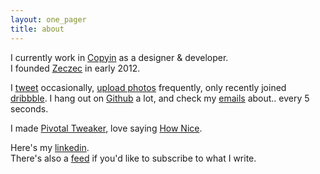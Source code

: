 ```yaml
---
layout: one_pager
title: about
---
```


I currently work in <a href='http://copyin.com' id='copyin' target='_blank' title="We do email for teams, you're more than welcome to sign up.">Copyin</a> as a designer & developer. <br />
I founded <a title="It's a crowdfunding site targeting Taiwanese creatives and backers. I'm a Taiwanese." href='http://zeczec.com' id='zeczec' target='_blank'>Zeczec</a> in early 2012.

I <a href='http://twitter.com/muanchiou' id='twitter' target='_blank'>tweet</a> occasionally, <a href='http://instagram.com/muanchiou' id='instagram' target='_blank'>upload photos</a> frequently,  only recently joined <a href='http://dribbble.com/muanchiou' id='dribbble' target='_blank'>dribbble</a>. I hang out on <a href='http://github.com/muan' id='github' target='_blank'>Github</a> a lot, and check my <a href='mailto:me@muanchiou.com' id='email-icon' target='_blank'>emails</a> about.. every 5 seconds. 

I made <a href='https://chrome.google.com/webstore/detail/pivotal-tweaker/aodalckpkgijlndlnlhblojedfboaglg' id='tweaker' target='_blank'>Pivotal Tweaker</a>, love saying <a href='http://hownice.co' id='hownice' target='_blank'>How Nice</a>.

Here's my <a href='http://uk.linkedin.com/in/muanchiou/' id='linkedin' target='_blank'>linkedin</a>. <br />
There's also a <a href='/feed.xml' id='subscribe' target='_blank'>feed</a> if you'd like to subscribe to what I write.
